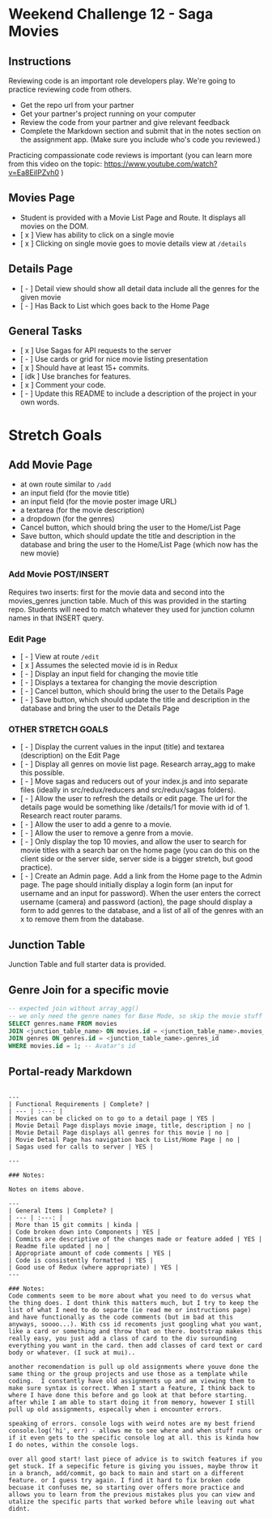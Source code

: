 # Weekend Challenge 12 - Saga Movies

## Instructions

Reviewing code is an important role developers play. We're going to practice reviewing code from others.

- Get the repo url from your partner
- Get your partner's project running on your computer
- Review the code from your partner and give relevant feedback
- Complete the Markdown section and submit that in the notes section on the assignment app. (Make sure you include who's code you reviewed.)

Practicing compassionate code reviews is important (you can learn more from this video on the topic: https://www.youtube.com/watch?v=Ea8EiIPZvh0 )



## Movies Page

- Student is provided with a Movie List Page and Route. It displays all movies on the DOM.
- [ x ] View has ability to click on a single movie
- [ x ] Clicking on single movie goes to movie details view at `/details`

## Details Page

- [ - ] Detail view should show all detail data include all the genres for the given movie
- [ - ] Has Back to List which goes back to the Home Page



## General Tasks

- [ x ] Use Sagas for API requests to the server
- [ - ] Use cards or grid for nice movie listing presentation
- [ x ] Should have at least 15+ commits. 
- [ idk ] Use branches for features.
- [ x ] Comment your code.
- [ - ] Update this README to include a description of the project in your own words.

# Stretch Goals



## Add Movie Page

- at own route similar to `/add`
- an input field (for the movie title)
- an input field (for the movie poster image URL)
- a textarea (for the movie description)
- a dropdown (for the genres)
- Cancel button, which should bring the user to the Home/List Page
- Save button, which should update the title and description in the database and bring the user to the Home/List Page (which now has the new movie)

### Add Movie POST/INSERT

Requires two inserts: first for the movie data and second into the movies_genres junction table. Much of this was provided in the starting repo. Students will need to match whatever they used for junction column names in that INSERT query.



### Edit Page

- [ - ] View at route `/edit`
- [ x ] Assumes the selected movie id is in Redux
- [ - ] Display an input field for changing the movie title
- [ - ] Displays a textarea for changing the movie description
- [ - ] Cancel button, which should bring the user to the Details Page
- [ - ] Save button, which should update the title and description in the database and bring the user to the Details Page

### OTHER STRETCH GOALS
- [ - ] Display the current values in the input (title) and textarea (description) on the Edit Page
- [ - ] Display all genres on movie list page. Research array_agg to make this possible.
- [ - ] Move sagas and reducers out of your index.js and into separate files (ideally in src/redux/reducers and src/redux/sagas folders).
- [ - ] Allow the user to refresh the details or edit page. The url for the details page would be something like /details/1 for movie with id of 1. Research react router params.
- [ - ] Allow the user to add a genre to a movie.
- [ - ] Allow the user to remove a genre from a movie.
- [ - ] Only display the top 10 movies, and allow the user to search for movie titles with a search bar on the home page (you can do this on the client side or the server side, server side is a bigger stretch, but good practice).
- [ - ] Create an Admin page. Add a link from the Home page to the Admin page. The page should initially display a login form (an input for username and an input for password). When the user enters the correct username (camera) and password (action), the page should display a form to add genres to the database, and a list of all of the genres with an x to remove them from the database. 

## Junction Table

Junction Table and full starter data is provided.


## Genre Join for a specific movie

```sql
-- expected join without array_agg()
-- we only need the genre names for Base Mode, so skip the movie stuff
SELECT genres.name FROM movies
JOIN <junction_table_name> ON movies.id = <junction_table_name>.movies_id
JOIN genres ON genres.id = <junction_table_name>.genres_id
WHERE movies.id = 1; -- Avatar's id
```


## Portal-ready Markdown

```

---
| Functional Requirements | Complete? |
| --- | :---: |
| Movies can be clicked on to go to a detail page | YES |
| Movie Detail Page displays movie image, title, description | no |
| Movie Detail Page displays all genres for this movie | no |
| Movie Detail Page has navigation back to List/Home Page | no |
| Sagas used for calls to server | YES |

---

### Notes:

Notes on items above.

---
| General Items | Complete? |
| --- | :---: |
| More than 15 git commits | kinda |
| Code broken down into Components | YES |
| Commits are descriptive of the changes made or feature added | YES |
| Readme file updated | no |
| Appropriate amount of code comments | YES |
| Code is consistently formatted | YES |
| Good use of Redux (where appropriate) | YES |
---

### Notes:
Code comments seem to be more about what you need to do versus what the thing does. I dont think this matters much, but I try to keep the list of what I need to do separte (ie read me or instructions page) and have functionally as the code comments (but im bad at this anyways, soooo...). With css id recoments just googling what you want, like a card or something and throw that on there. bootstrap makes this really easy, you just add a class of card to the div surounding everything you want in the card. then add classes of card text or card body or whatever. (I suck at mui)..

another recomendation is pull up old assignments where youve done the same thing or the group projects and use those as a template while coding.  I constantly have old assignments up and am viewing them to make sure syntax is correct. When I start a feature, I think back to where I have done this before and go look at that before starting. after while I am able to start doing it from memory, however I still pull up old assignments, especally when i encounter errors.

speaking of errors. console logs with weird notes are my best friend console.log('hi', err) - allows me to see where and when stuff runs or if it even gets to the specific console log at all. this is kinda how I do notes, within the console logs.

over all good start! last piece of advice is to switch features if you get stuck. If a sepecific feture is giving you issues, maybe throw it in a branch, add/commit, go back to main and start on a different feature. or I guess try again. I find it hard to fix broken code becuase it confuses me, so starting over offers more practice and allows you to learn from the previous mistakes plus you can view and utalize the specific parts that worked before while leaving out what didnt.


```
